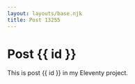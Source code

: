 ```yaml
---
layout: layouts/base.njk
title: Post 13255
---
```


# Post {{ id }}

This is post {{ id }} in my Eleventy project.
